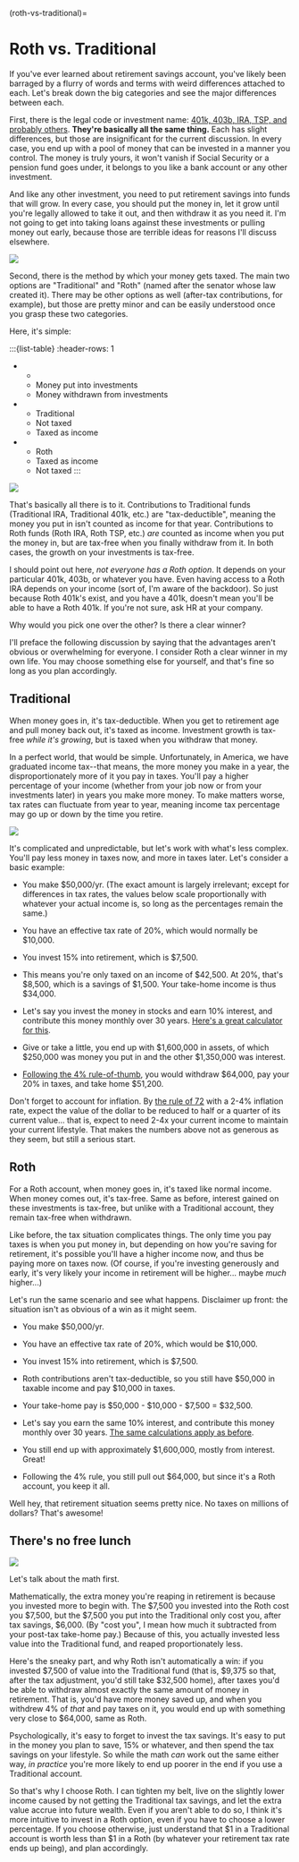 (roth-vs-traditional)=
# Roth vs. Traditional

If you've ever learned about retirement savings account, you've likely been barraged by a flurry of words and terms with weird differences attached to each. Let's break down the big categories and see the major differences between each.

First, there is the legal code or investment name: [401k, 403b, IRA, TSP, and probably others](401ks-and-the-other-things). **They're basically all the same thing.** Each has slight differences, but those are insignificant for the current discussion. In every case, you end up with a pool of money that can be invested in a manner you control. The money is truly yours, it won't vanish if Social Security or a pension fund goes under, it belongs to you like a bank account or any other investment.

And like any other investment, you need to put retirement savings into funds that will grow. In every case, you should put the money in, let it grow until you're legally allowed to take it out, and then withdraw it as you need it. I'm not going to get into taking loans against these investments or pulling money out early, because those are terrible ideas for reasons I'll discuss elsewhere.

![](./images/roth-v-traditional-01.png)

Second, there is the method by which your money gets taxed. The main two options are "Traditional" and "Roth" (named after the senator whose law created it). There may be other options as well (after-tax contributions, for example), but those are pretty minor and can be easily understood once you grasp these two categories.

Here, it's simple:

:::{list-table}
:header-rows: 1
* - 
  - Money put into investments
  - Money withdrawn from investments
* - Traditional
  - Not taxed
  - Taxed as income
* - Roth
  - Taxed as income
  - Not taxed
:::

![](./images/roth-v-traditional-02.png)

That's basically all there is to it. Contributions to Traditional funds (Traditional IRA, Traditional 401k, etc.) are "tax-deductible", meaning the money you put in isn't counted as income for that year. Contributions to Roth funds (Roth IRA, Roth TSP, etc.) _are_ counted as income when you put the money in, but are tax-free when you finally withdraw from it. In both cases, the growth on your investments is tax-free.

I should point out here, _not everyone has a Roth option_. It depends on your particular 401k, 403b, or whatever you have. Even having access to a Roth IRA depends on your income (sort of, I'm aware of the backdoor). So just because Roth 401k's exist, and you have a 401k, doesn't mean you'll be able to have a Roth 401k. If you're not sure, ask HR at your company.

Why would you pick one over the other? Is there a clear winner?

I'll preface the following discussion by saying that the advantages aren't obvious or overwhelming for everyone. I consider Roth a clear winner in my own life. You may choose something else for yourself, and that's fine so long as you plan accordingly.

## Traditional

When money goes in, it's tax-deductible. When you get to retirement age and pull money back out, it's taxed as income. Investment growth is tax-free _while it's growing_, but is taxed when you withdraw that money.

In a perfect world, that would be simple. Unfortunately, in America, we have graduated income tax--that means, the more money you make in a year, the disproportionately more of it you pay in taxes. You'll pay a higher percentage of your income (whether from your job now or from your investments later) in years you make more money. To make matters worse, tax rates can fluctuate from year to year, meaning income tax percentage may go up or down by the time you retire.

![](./images/roth-v-traditional-03-1.png)

It's complicated and unpredictable, but let's work with what's less complex. You'll pay less money in taxes now, and more in taxes later. Let's consider a basic example:

- You make \$50,000/yr. (The exact amount is largely irrelevant; except for differences in tax rates, the values below scale proportionally with whatever your actual income is, so long as the percentages remain the same.)

- You have an effective tax rate of 20%, which would normally be \$10,000.

- You invest 15% into retirement, which is \$7,500.

- This means you're only taxed on an income of \$42,500. At 20%, that's \$8,500, which is a savings of \$1,500. Your take-home income is thus \$34,000.

- Let's say you invest the money in stocks and earn 10% interest, and contribute this money monthly over 30 years. [Here's a great calculator for this](https://www.calculator.net/investment-calculator.html?ctype=endamount&ctargetamountv=1000000&cstartingprinciplev=0&cyearsv=30&cinterestratev=10&ccompound=monthly&ccontributeamountv=1250&cadditionat1=end&ciadditionat1=monthly&printit=0&x=121&y=15).

- Give or take a little, you end up with \$1,600,000 in assets, of which \$250,000 was money you put in and the other \$1,350,000 was interest.

- [Following the 4% rule-of-thumb](https://www.investopedia.com/terms/f/four-percent-rule.asp), you would withdraw \$64,000, pay your 20% in taxes, and take home \$51,200.

Don't forget to account for inflation. By [the rule of 72](https://www.investopedia.com/terms/r/ruleof72.asp) with a 2-4% inflation rate, expect the value of the dollar to be reduced to half or a quarter of its current value... that is, expect to need 2-4x your current income to maintain your current lifestyle. That makes the numbers above not as generous as they seem, but still a serious start.

## Roth

For a Roth account, when money goes in, it's taxed like normal income. When money comes out, it's tax-free. Same as before, interest gained on these investments is tax-free, but unlike with a Traditional account, they remain tax-free when withdrawn.

Like before, the tax situation complicates things. The only time you pay taxes is when you put money in, but depending on how you're saving for retirement, it's possible you'll have a higher income now, and thus be paying more on taxes now. (Of course, if you're investing generously and early, it's very likely your income in retirement will be higher... maybe _much_ higher...)

Let's run the same scenario and see what happens. Disclaimer up front: the situation isn't as obvious of a win as it might seem.

- You make \$50,000/yr.

- You have an effective tax rate of 20%, which would be \$10,000.

- You invest 15% into retirement, which is \$7,500.

- Roth contributions aren't tax-deductible, so you still have \$50,000 in taxable income and pay \$10,000 in taxes.

- Your take-home pay is \$50,000 - \$10,000 - \$7,500 = \$32,500.

- Let's say you earn the same 10% interest, and contribute this money monthly over 30 years. [The same calculations apply as before](https://www.calculator.net/investment-calculator.html?ctype=endamount&ctargetamountv=1000000&cstartingprinciplev=0&cyearsv=30&cinterestratev=10&ccompound=monthly&ccontributeamountv=1250&cadditionat1=end&ciadditionat1=monthly&printit=0&x=121&y=15).

- You still end up with approximately \$1,600,000, mostly from interest. Great!

- Following the 4% rule, you still pull out \$64,000, but since it's a Roth account, you keep it all.

Well hey, that retirement situation seems pretty nice. No taxes on millions of dollars? That's awesome!

## There's no free lunch

![](./images/roth-v-traditional-04.png)

Let's talk about the math first.

Mathematically, the extra money you're reaping in retirement is because you invested more to begin with. The \$7,500 you invested into the Roth cost you \$7,500, but the \$7,500 you put into the Traditional only cost you, after tax savings, $6,000. (By "cost you", I mean how much it subtracted from your post-tax take-home pay.) Because of this, you actually invested less value into the Traditional fund, and reaped proportionately less.

Here's the sneaky part, and why Roth isn't automatically a win: if you invested $7,500 of value into the Traditional fund (that is, $9,375 so that, after the tax adjustment, you'd still take $32,500 home), after taxes you'd be able to withdraw almost exactly the same amount of money in retirement. That is, you'd have more money saved up, and when you withdrew 4% of _that_ and pay taxes on it, you would end up with something very close to $64,000, same as Roth.

Psychologically, it's easy to forget to invest the tax savings. It's easy to put in the money you plan to save, 15% or whatever, and then spend the tax savings on your lifestyle. So while the math _can_ work out the same either way, _in practice_ you're more likely to end up poorer in the end if you use a Traditional account.

So that's why I choose Roth. I can tighten my belt, live on the slightly lower income caused by not getting the Traditional tax savings, and let the extra value accrue into future wealth. Even if you aren't able to do so, I think it's more intuitive to invest in a Roth option, even if you have to choose a lower percentage. If you choose otherwise, just understand that $1 in a Traditional account is worth less than $1 in a Roth (by whatever your retirement tax rate ends up being), and plan accordingly.
